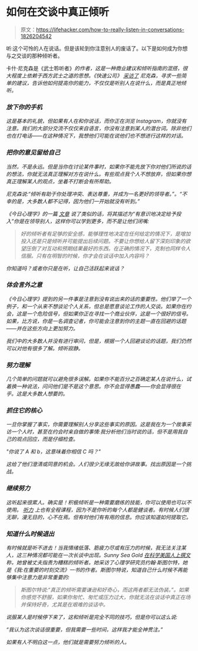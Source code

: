 # 如何在交谈中真正倾听

> 原文：<https://lifehacker.com/how-to-really-listen-in-conversations-1826204542>

听:这个可怜的人在说话。但是该轮到你注意别人的废话了。以下是如何成为你想与之交谈的那种倾听者。



卡什·尼克森是《武士聆听者》[](https://www.amazon.com/Samurai-Listener-Cash-Nickerson/dp/1682615251?asc_campaign=InlineText&asc_refurl=https://lifehacker.com/how-to-really-listen-in-conversations-1826204542&asc_source=&tag=kinjalifehackerlink-20)*的作者，这是一种商业建议和倾听指南的混搭，很大程度上依赖于西方武士之道的思想。《快速公司》 [采访了](https://www.fastcompany.com/40566557/youre-a-bad-listener-heres-how-to-remember-what-people-say) 尼克森，寻求一些简单的建议，告诉他如何提高你的能力，不仅仅是听别人在说什么，而是真正地倾听。*

### *放下你的手机*

*这是基本的礼貌，但如果有人在和你说话，而你正在浏览 Instagram，你就没有注意。我们的大部分交流不仅仅来自语言，你没有注意到某人的潜台词。除非他们也在打电话——在这种情况下，我想他们可能在说他们也不想进行这样的对话。*

### *把你的意见留给自己*

*当然，不是永远。但是当你在讨论某件事时，如果你不能先放下你对他们所说的话的想法，你就无法真正理解对方在说什么。有些观点我个人不想放弃，但如果你想真正理解某人的观点，坐着不打断会有所帮助。*

*尼克森说:“倾听有助于你处理冲突、表达尊重，并成为一名更好的领导者。”。“不幸的是，大多数人都不记得，因为他们一开始就没有听到。”*

*《今日心理学》的一篇 [文章](https://www.psychologytoday.com/us/blog/how-do-life/201405/how-become-better-listener) 说了类似的话，将其描述为“有意识地决定给予投入”你是在领导别人，这样你可以学到更多，而不是让他们闭嘴:*

> *好的倾听者有足够的安全感，能够理性地决定在任何给定的情况下，是增加投入还是只是倾听并可能提出后续问题。不要让你想给人留下深刻印象的欲望压倒了对互动和预期结果最好的东西。在正确的情况下，克制也同样令人信服。只有在明智的时候，你才会在谈话中加入内容吗？*

*你知道吗？或者你只是在听，让自己活跃起来说话？*

### *体会言外之意*

*《今日心理学》提到的另一件事是注意到没有说出来的话的重要性。他们举了一个例子，和一个从来不想谈论个人关系，但总是愿意谈论工作的人交谈。如果你在约会，这是一个危险信号，但如果你正在寻找一个商业伙伴，这是一个很好的信号。如果，比方说，你是一名调查记者，你可能会注意到你的主题一直在回避的话题——并在这些方向上更加努力。*

*我们中的大多数人并没有进行审问，但是，根据一个人回避谈论的话题，我们仍然可以对他有很多了解。倾听寂静。*

### *努力理解*

*几个简单的问题就可以避免很多误解。如果你不能百分之百确定某人在说什么，试着换一种说法，问问他们是不是这个意思。你不会显得愚蠢——你会显得很在乎。这是大多数人想要的。*

### *抓住它的核心*

*一旦你掌握了事实，你需要理解别人分享这些事实的原因。这是我在为一个故事采访一个人时，甚至在约会时亲自做的事情:我分析他们当时说的话，但不是用我自己的观点回应，而是仔细检查。*

*"你说了 A 和 b，这意味着你相信 C 吗？"*

*这给了他们澄清或同意的机会。人们很少无缘无故给你讲故事。找出原因是一个挑战。*

### *继续努力*

*这听起来很累人。确实是！积极倾听是一种需要磨练的技能，你可以使用也可以不使用。 [听力](https://www.mindtools.com/CommSkll/ActiveListening.htm) 上也有全程课程，因为不是你听的每个人都是健谈者。有时候人们很无聊，漫无目的，心不在焉。但有时他们有有用的信息。你应该知道如何提取它。*

### *知道什么时候退出*

*有时候就是听不进去！当我情绪低落、筋疲力尽或有压力的时候，我无法关注某人，这三种情况都可能在一次长谈中出现。Sunny Sea Gold [在*科学美国人*上撰文](https://www.scientificamerican.com/article/how-to-be-a-better-listener/) 称，她曾被丈夫指责为糟糕的倾听者。她采访了心理学研究员约翰·斯图尔特，她是《我:在重要的时刻交流》一书的作者。斯图尔特说，知道自己什么时候不再能够集中注意力是非常重要的:*

> *斯图尔特说:“真正的倾听需要谦逊和好奇心，而这两者都无法伪装。”。如果你感觉不舒服，如果你匆忙、匆忙或压力过大，你就无法在谈话中真正在场并保持好奇，尤其是在艰难的谈话中。*

*说服某人是时候停下来了，这和倾听是完全不同的技巧，但是你可以这么说:*

*“我认为这次谈话很重要，但我需要一些时间，这样我才能全神贯注。”*

*如果有人不明白这一点，他们就是需要努力倾听的人。*
